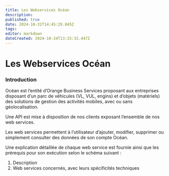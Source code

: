 ```yaml
---
title: Les Webservices Océan
description: 
published: true
date: 2024-10-31T14:45:29.845Z
tags: 
editor: markdown
dateCreated: 2024-10-24T13:15:32.447Z
---
```


# Les Webservices Océan

### Introduction

Océan est l’entité d’Orange Business Services proposant aux entreprises disposant d’un parc de véhicules (VL, VUL, engins) et d’objets (matériels) des solutions de gestion des activités mobiles, avec ou sans géolocalisation.

Une API est mise à disposition de nos clients exposant l’ensemble de nos web services.

Les web services permettent à l’utilisateur d’ajouter, modifier, supprimer ou simplement consulter des données de son compte Océan.

Une explication détaillée de chaque web service est fournie ainsi que les prérequis pour son exécution selon le schéma suivant :

1.  Description
2.  Web services concernés, avec leurs spécificités techniques
